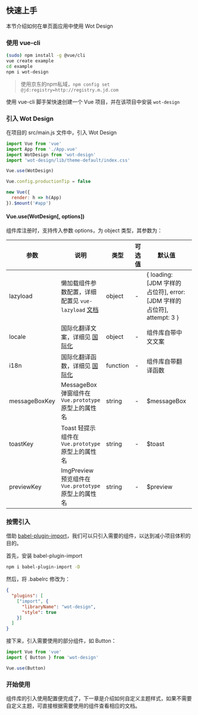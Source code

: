 ## 快速上手

本节介绍如何在单页面应用中使用 Wot Design

### 使用 vue-cli

```bash
(sudo) npm install -g @vue/cli
vue create example
cd example
npm i wot-design 
```

> 使用京东的npm私域，`npm config set @jd:registry=http://registry.m.jd.com`

使用 vue-cli 脚手架快速创建一个 Vue 项目，并在该项目中安装 `wot-design`

### 引入 Wot Design

在项目的 src/main.js 文件中，引入 Wot Design

```javascript
import Vue from 'vue'
import App from './App.vue'
import WotDesign from 'wot-design'
import 'wot-design/lib/theme-default/index.css'

Vue.use(WotDesign)

Vue.config.productionTip = false

new Vue({
  render: h => h(App)
}).$mount('#app')
```

#### Vue.use(WotDesign[, options])

组件库注册时，支持传入参数 options，为 object 类型，其参数为：

| 参数 | 说明 | 类型 | 可选值 | 默认值 | 最低版本 |
|-----|------|-----|-------|-------|---------|
| lazyload | 懒加载组件参数配置，详细配置见 `vue-lazyload` [文档](https://github.com/hilongjw/vue-lazyload) | object | - | { loading: [JDM 字样的占位符], error: [JDM 字样的占位符], attempt: 3 } | 1.0.0 |
| locale | 国际化翻译文案，详细见 [国际化](#/components/locale) | object | - | 组件库自带中文文案 | 1.0.0 |
| i18n | 国际化翻译函数，详细见 [国际化](#/components/locale) | function | - | 组件库自带翻译函数 | 1.0.0 |
| messageBoxKey | MessageBox 弹窗组件在 `Vue.prototype` 原型上的属性名 | string | - | $messageBox | 2.3.0 |
| toastKey | Toast 轻提示组件在 `Vue.prototype` 原型上的属性名 | string | - | $toast | 2.3.0 |
| previewKey | ImgPreview 预览组件在 `Vue.prototype` 原型上的属性名 | string | - | $preview | 2.3.0 |

### 按需引入

借助 [babel-plugin-import](https://www.npmjs.com/package/babel-plugin-import)，我们可以只引入需要的组件，以达到减小项目体积的目的。

首先，安装 babel-plugin-import

```bash
npm i babel-plugin-import -D
```

然后，将 .babelrc 修改为：

```json
{
  "plugins": [
    ["import", {
      "libraryName": "wot-design",
      "style": true
    }]
  ]
}
```

接下来，引入需要使用的部分组件，如 Button：

```javascript
import Vue from 'vue'
import { Button } from 'wot-design'

Vue.use(Button)
```

### 开始使用

组件库的引入使用配置便完成了，下一章是介绍如何自定义主题样式，如果不需要自定义主题，可直接根据需要使用的组件查看相应的文档。